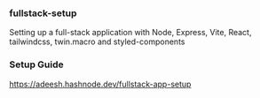 ### fullstack-setup
Setting up a full-stack application with Node, Express, Vite, React, tailwindcss, twin.macro and styled-components

### Setup Guide
https://adeesh.hashnode.dev/fullstack-app-setup
